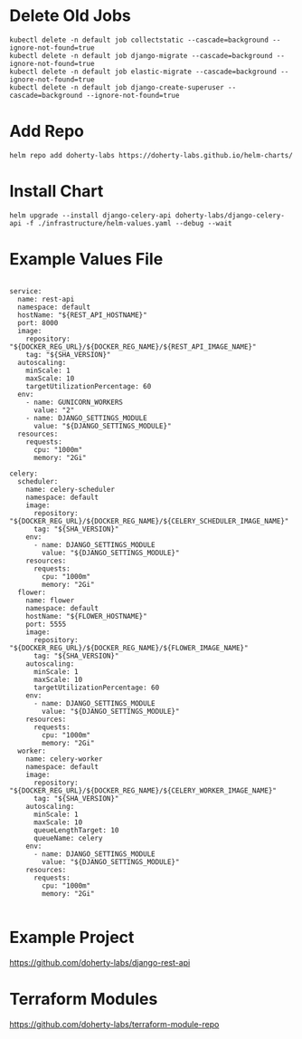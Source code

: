 
# Delete Old Jobs 

```
kubectl delete -n default job collectstatic --cascade=background --ignore-not-found=true
kubectl delete -n default job django-migrate --cascade=background --ignore-not-found=true
kubectl delete -n default job elastic-migrate --cascade=background --ignore-not-found=true
kubectl delete -n default job django-create-superuser --cascade=background --ignore-not-found=true
```


# Add Repo

`helm repo add doherty-labs https://doherty-labs.github.io/helm-charts/`

# Install Chart
`helm upgrade --install django-celery-api doherty-labs/django-celery-api -f ./infrastructure/helm-values.yaml --debug --wait`


# Example Values File

```

service:
  name: rest-api
  namespace: default
  hostName: "${REST_API_HOSTNAME}"
  port: 8000
  image:
    repository: "${DOCKER_REG_URL}/${DOCKER_REG_NAME}/${REST_API_IMAGE_NAME}"
    tag: "${SHA_VERSION}"
  autoscaling:
    minScale: 1
    maxScale: 10
    targetUtilizationPercentage: 60
  env:
    - name: GUNICORN_WORKERS
      value: "2"
    - name: DJANGO_SETTINGS_MODULE
      value: "${DJANGO_SETTINGS_MODULE}"
  resources:
    requests:
      cpu: "1000m"
      memory: "2Gi"

celery:
  scheduler:
    name: celery-scheduler
    namespace: default
    image:
      repository: "${DOCKER_REG_URL}/${DOCKER_REG_NAME}/${CELERY_SCHEDULER_IMAGE_NAME}"
      tag: "${SHA_VERSION}"
    env:
      - name: DJANGO_SETTINGS_MODULE
        value: "${DJANGO_SETTINGS_MODULE}"
    resources:
      requests:
        cpu: "1000m"
        memory: "2Gi"
  flower:
    name: flower
    namespace: default
    hostName: "${FLOWER_HOSTNAME}"
    port: 5555
    image:
      repository: "${DOCKER_REG_URL}/${DOCKER_REG_NAME}/${FLOWER_IMAGE_NAME}"
      tag: "${SHA_VERSION}"
    autoscaling:
      minScale: 1
      maxScale: 10
      targetUtilizationPercentage: 60
    env:
      - name: DJANGO_SETTINGS_MODULE
        value: "${DJANGO_SETTINGS_MODULE}"
    resources:
      requests:
        cpu: "1000m"
        memory: "2Gi"
  worker:
    name: celery-worker
    namespace: default
    image:
      repository: "${DOCKER_REG_URL}/${DOCKER_REG_NAME}/${CELERY_WORKER_IMAGE_NAME}"
      tag: "${SHA_VERSION}"
    autoscaling:
      minScale: 1
      maxScale: 10
      queueLengthTarget: 10
      queueName: celery
    env:
      - name: DJANGO_SETTINGS_MODULE
        value: "${DJANGO_SETTINGS_MODULE}"
    resources:
      requests:
        cpu: "1000m"
        memory: "2Gi"


```

# Example Project

https://github.com/doherty-labs/django-rest-api

# Terraform Modules

https://github.com/doherty-labs/terraform-module-repo

